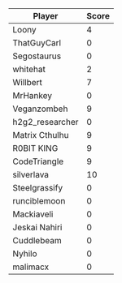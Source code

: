 | Player          | Score |
| --------------- | ----- |
| Loony           | 4     |
| ThatGuyCarl     | 0     |
| Segostaurus     | 0     |
| whitehat        | 2     |
| Willbert        | 7     |
| MrHankey        | 0     |
| Veganzombeh     | 9     |
| h2g2_researcher | 0     |
| Matrix Cthulhu  | 9     |
| R0BIT KING      | 9     |
| CodeTriangle    | 9     |
| silverlava      | 10    |
| Steelgrassify   | 0     |
| runciblemoon    | 0     |
| Mackiaveli      | 0     |
| Jeskai Nahiri   | 0     |
| Cuddlebeam      | 0     |
| Nyhilo          | 0     |
| malimacx        | 0     |